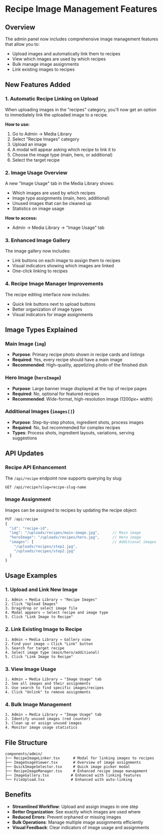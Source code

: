 # Recipe Image Management Features

## Overview

The admin panel now includes comprehensive image management features that allow you to:

- Upload images and automatically link them to recipes
- View which images are used by which recipes
- Bulk manage image assignments
- Link existing images to recipes

## New Features Added

### 1. **Automatic Recipe Linking on Upload**

When uploading images in the "recipes" category, you'll now get an option to immediately link the uploaded image to a recipe.

**How to use:**

1. Go to Admin → Media Library
2. Select "Recipe Images" category
3. Upload an image
4. A modal will appear asking which recipe to link it to
5. Choose the image type (main, hero, or additional)
6. Select the target recipe

### 2. **Image Usage Overview**

A new "Image Usage" tab in the Media Library shows:

- Which images are used by which recipes
- Image type assignments (main, hero, additional)
- Unused images that can be cleaned up
- Statistics on image usage

**How to access:**

- Admin → Media Library → "Image Usage" tab

### 3. **Enhanced Image Gallery**

The image gallery now includes:

- Link buttons on each image to assign them to recipes
- Visual indicators showing which images are linked
- One-click linking to recipes

### 4. **Recipe Image Manager Improvements**

The recipe editing interface now includes:

- Quick link buttons next to upload buttons
- Better organization of image types
- Visual indicators for image assignments

## Image Types Explained

### Main Image (`img`)

- **Purpose**: Primary recipe photo shown in recipe cards and listings
- **Required**: Yes, every recipe should have a main image
- **Recommended**: High-quality, appetizing photo of the finished dish

### Hero Image (`heroImage`)

- **Purpose**: Large banner image displayed at the top of recipe pages
- **Required**: No, optional for featured recipes
- **Recommended**: Wide-format, high-resolution image (1200px+ width)

### Additional Images (`images[]`)

- **Purpose**: Step-by-step photos, ingredient shots, process images
- **Required**: No, but recommended for complex recipes
- **Types**: Process shots, ingredient layouts, variations, serving suggestions

## API Updates

### Recipe API Enhancement

The `/api/recipe` endpoint now supports querying by slug:

```
GET /api/recipe?slug=recipe-slug-name
```

### Image Assignment

Images can be assigned to recipes by updating the recipe object:

```javascript
PUT /api/recipe
{
  "id": "recipe-id",
  "img": "/uploads/recipes/main-image.jpg",      // Main image
  "heroImage": "/uploads/recipes/hero.jpg",      // Hero image
  "images": [                                    // Additional images
    "/uploads/recipes/step1.jpg",
    "/uploads/recipes/step2.jpg"
  ]
}
```

## Usage Examples

### 1. **Upload and Link New Image**

```
1. Admin → Media Library → "Recipe Images"
2. Click "Upload Images"
3. Drag/drop or select image file
4. Modal appears → Select recipe and image type
5. Click "Link Image to Recipe"
```

### 2. **Link Existing Image to Recipe**

```
1. Admin → Media Library → Gallery view
2. Find your image → Click "Link" button
3. Search for target recipe
4. Select image type (main/hero/additional)
5. Click "Link Image to Recipe"
```

### 3. **View Image Usage**

```
1. Admin → Media Library → "Image Usage" tab
2. See all images and their assignments
3. Use search to find specific images/recipes
4. Click "Unlink" to remove assignments
```

### 4. **Bulk Image Management**

```
1. Admin → Media Library → "Image Usage" tab
2. Identify unused images (red counter)
3. Clean up or assign unused images
4. Monitor image usage statistics
```

## File Structure

```
components/admin/
├── RecipeImageLinker.tsx      # Modal for linking images to recipes
├── ImageUsageViewer.tsx       # Overview of image assignments
├── QuickImageSelector.tsx     # Quick image picker modal
├── RecipeImageManager.tsx     # Enhanced recipe image management
├── ImageGallery.tsx          # Enhanced with linking features
└── FileUpload.tsx            # Enhanced with auto-linking
```

## Benefits

- **Streamlined Workflow**: Upload and assign images in one step
- **Better Organization**: See exactly which images are used where
- **Reduced Errors**: Prevent orphaned or missing images
- **Bulk Operations**: Manage multiple image assignments efficiently
- **Visual Feedback**: Clear indicators of image usage and assignments
